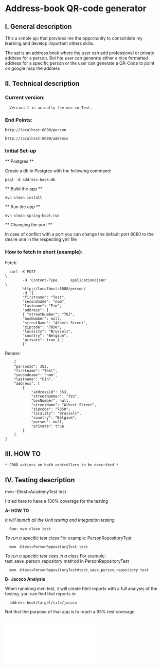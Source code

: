 # Address-book QR-code generator

## I. General description

This a simple api that provides me the opportunity to consolidate my learning and develop important others skills.

The api is an address book where the user can add professional or private address for a person. But hte user can generate either a nice formatted address  for a specific person or the user can generate a QR-Code to point on google map the address

## II. Technical description

### Current version:

      Version 1 is actually the one in Test.

### End Points:

    http://localhost:8080/person

    http://localhost:8080/address

### Initial Set-up

** Postgres **

Create a db in Postgres with the following command:

    psql -d address-book-db

** Build the app **

    mvn clean install

** Run the app **

    mvn clean spring-boot:run

** Changing the port **

In case of conflict with a port you can change the default port 8080 to the desire one in the respecting yml file

### How to fetch in short (example):

Fetch:

      curl -X POST                                                                                                                     \
            -H 'Content-Type      application/json'                                                                                       \
            http://localhost:8080/person/
            -d '{
            "firstname": "Test",
            "secondname": "nom",
            "lastname": "Fin",
            "address": [
            { "streetNumber": "783",
            "boxNumber": null,
            "streetName": "Albert Street",
            "zipcode": "7850",
            "locality": "Brussels",
            "country": "Belgium",
            "private": true } ] 
            }'

Render:

        {
        "personId": 353,
        "firstname": "Test",
        "secondname": "nom",
        "lastname": "Fin",
        "address": [
            {
                "addressId": 353,
                "streetNumber": "783",
                "boxNumber": null,
                "streetName": "Albert Street",
                "zipcode": "7850",
                "locality": "Brussels",
                "country": "Belgium",
                "person": null,
                "private": true
            }
        ]
    }

## III. HOW TO

    * CRUD actions on both controllers to be described *

## IV. Testing description
mvn -Dtest=AcademyTest test

I tried here to have a 100% coverage for the testing

**A- HOW TO**

*It will launch all the Unit testing and Integration testing*

      Run: mvn clean test

*To run a specific test class*
For example: PersonRepositoryTest

      mvn -Dtest=PersonRepositoryTest test

*To run a specific test caes in a class*
For example: test_save_person_repository method in PersonRepositoryTest

      mvn -Dtest=PersonRepositoryTest#test_save_person_repository test

**B- Jacoco Analysis**

When runninng mvn test, it will create html reports with a full analysis of the testing.
you can find that reports in: 

      address-book/target/site/jacoco

Not that the purpose of that app is to reach a 95% test corevage

![plot](./target/site/jacoco/index.html)
